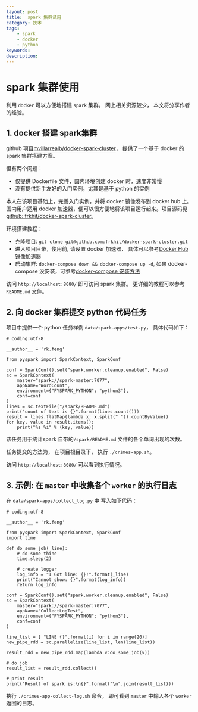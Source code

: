 ```yaml
---
layout: post
title:  spark 集群试用
category: 技术
tags:  
    - spark
    - docker
    - python
keywords: 
description: 
---
```


# spark 集群使用

利用 `docker` 可以方便地搭建 `spark` 集群。 网上相关资源较少， 本文将分享作者的经验。

## 1. docker 搭建 spark集群

github 项目[mvillarrealb/docker-spark-cluster](https://github.com/mvillarrealb/docker-spark-cluster)， 提供了一个基于 docker 的 spark 集群搭建方案。

但有两个问题：

- 仅提供 Dockerfile 文件，国内环境创建 docker 时，速度非常慢
- 没有提供新手友好的入门实例，尤其是基于 python 的实例

本人在该项目基础上，完善入门实例，并将 docker 镜像发布到 docker hub 上。国内用户适用 docker 加速器，便可以很方便地将该项目运行起来。项目源码见[github: frkhit/docker-spark-cluster](https://github.com/frkhit/docker-spark-cluster)。


环境搭建教程：

- 克隆项目: `git clone git@github.com:frkhit/docker-spark-cluster.git`
- 进入项目目录，使用前, 请设置 docker 加速器， 具体可以参考[Docker Hub 镜像加速器](https://juejin.im/post/5cd2cf01f265da0374189441)
- 启动集群: `docker-compose down && docker-compose up -d`, 如果 docker-compose 没安装，可参考[docker-compose 安装方法](https://blog.arkfeng.xyz/2019/10/14/docker_compose_install.html)

访问 `http://localhost:8080/` 即可访问 spark 集群。 更详细的教程可以参考 `README.md` 文件。


## 2. 向 docker 集群提交 python 代码任务

项目中提供一个 python 任务样例 `data/spark-apps/test.py`， 具体代码如下：

```
# coding:utf-8

__author__ = 'rk.feng'

from pyspark import SparkContext, SparkConf

conf = SparkConf().set("spark.worker.cleanup.enabled", False)
sc = SparkContext(
    master="spark://spark-master:7077",
    appName="WordCount",
    environment={"PYSPARK_PYTHON": "python3"},
    conf=conf
)
lines = sc.textFile("/spark/README.md")
print("count of text is {}".format(lines.count()))
result = lines.flatMap(lambda x: x.split(" ")).countByValue()
for key, value in result.items():
    print("%s %i" % (key, value))

```

该任务用于统计spark 自带的`/spark/README.md` 文件的各个单词出现的次数。

任务提交的方法为， 在项目根目录下， 执行 `./crimes-app.sh`。

访问 `http://localhost:8080/` 可以看到执行情况。


## 3. 示例: 在 `master` 中收集各个 `worker` 的执行日志

在 `data/spark-apps/collect_log.py` 中 写入如下代码：

```
# coding:utf-8

__author__ = 'rk.feng'

from pyspark import SparkContext, SparkConf
import time

def do_some_job(_line):
    # do some thine
    time.sleep(2)

    # create logger
    log_info = "I Got line: {}!".format(_line)
    print("Cannot show: {}".format(log_info))
    return log_info

conf = SparkConf().set("spark.worker.cleanup.enabled", False)
sc = SparkContext(
    master="spark://spark-master:7077",
    appName="CollectLogTest",
    environment={"PYSPARK_PYTHON": "python3"},
    conf=conf
)

line_list = [ "LINE {}".format(i) for i in range(20)]
new_pipe_rdd = sc.parallelize(line_list, len(line_list))

result_rdd = new_pipe_rdd.map(lambda v:do_some_job(v))

# do job
result_list = result_rdd.collect()

# print result
print("Result of spark is:\n{}".format("\n".join(result_list)))

```

执行 `./crimes-app-collect-log.sh` 命令， 即可看到 `master` 中输入各个 `worker` 返回的日志。
